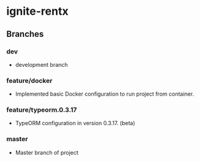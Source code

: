 # ignite-rentx

## Branches

### dev
- development branch

### feature/docker
- Implemented basic Docker configuration to run project from container.


### feature/typeorm.0.3.17
- TypeORM configuration in version 0.3.17. (beta)

### master
- Master branch of project